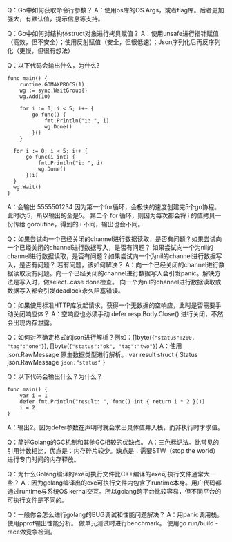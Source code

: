 Q：Go中如何获取命令行参数？
A：使用os库的OS.Args，或者flag库。后者更加强大，有默认值，提示信息等支持。

Q：Go中如何对结构体struct对象进行拷贝赋值？
A：使用unsafe进行指针赋值（高效，但不安全）；使用反射赋值（安全，但很低速）；Json序列化后再反序列化（更慢，但很有想法）

Q：以下代码会输出什么，为什么?

```
func main() {
    runtime.GOMAXPROCS(1)
    wg := sync.WaitGroup{}
    wg.Add(10)

    for i := 0; i < 5; i++ {
        go func() {
            fmt.Println("i: ", i)
            wg.Done()
        }()
    }

  for i := 0; i < 5; i++ {
      go func(i int) {
          fmt.Println("i: ", i)
          wg.Done()
      }(i)
  }
  wg.Wait()
}
```

A：会输出 5555501234
因为第一个for循环，会极快的速度创建完5个go协程。此时i为5，所以输出的全是5。
第二个 for 循环，则因为每次都会将 i 的值拷贝一份传给 goroutine，得到的 i 不同，输出也会不同。

Q：如果尝试向一个已经关闭的channel进行数据读取，是否有问题？如果尝试向一个已经关闭的channel进行数据写入，是否有问题？
如果尝试向一个为nil的channel进行数据读取，是否有问题？如果尝试向一个为nil的channel进行数据写入，是否有问题？
若有问题，该如何解决？
A：向一个已经关闭的channel进行数据读取没有问题。向一个已经关闭的channel进行数据写入会引发panic。解决方法是写入时，做select..case done检查。
向一个为nil的channel进行数据读取或数据写入都会引发deadlock永久阻塞错误。

Q：如果使用标准HTTP库发起请求，获得一个无数据的空响应，此时是否需要手动关闭响应体？
A：空响应也必须手动 defer resp.Body.Close() 进行关闭，不然会出现内存泄露。

Q：如何对不确定格式的json进行解析？例如：[]byte(`{"status":200, "tag":"one"}`), []byte(`{"status":"ok", "tag":"two"}`)
A：使用 json.RawMessage 原生数据类型进行解析。 var result struct { Status     json.RawMessage `json:"status"` }

Q：以下代码会输出什么？为什么？

```
func main() {
	var i = 1
	defer fmt.Println("result: ", func() int { return i * 2 }())
	i = 2
}
```

A：输出2。因为defer参数在声明时就会求出具体值并入栈，而非执行时才求值。

Q：简述Golang的GC机制和其他GC相较的优缺点。
A：三色标记法。比常见的引用计数相比，优点是：内存碎片较少。缺点是：需要STW（stop the world）进行专门时间的内存释放。

Q：为什么Golang编译的exe可执行文件比C++编译的exe可执行文件通常大一些？
A：因为golang编译出的exe可执行文件内包含了runtime本身。用户代码都通过runtime与系统OS kernal交互。所以golang跨平台比较容易，但不同平台的可执行文件是不同的。

Q：一般你会怎么进行golang的BUG调试和性能问题解决？
A：用panic调用栈。 使用pprof输出性能分析。 做单元测试时进行benchmark。 使用go run/build -race做竞争检测。
